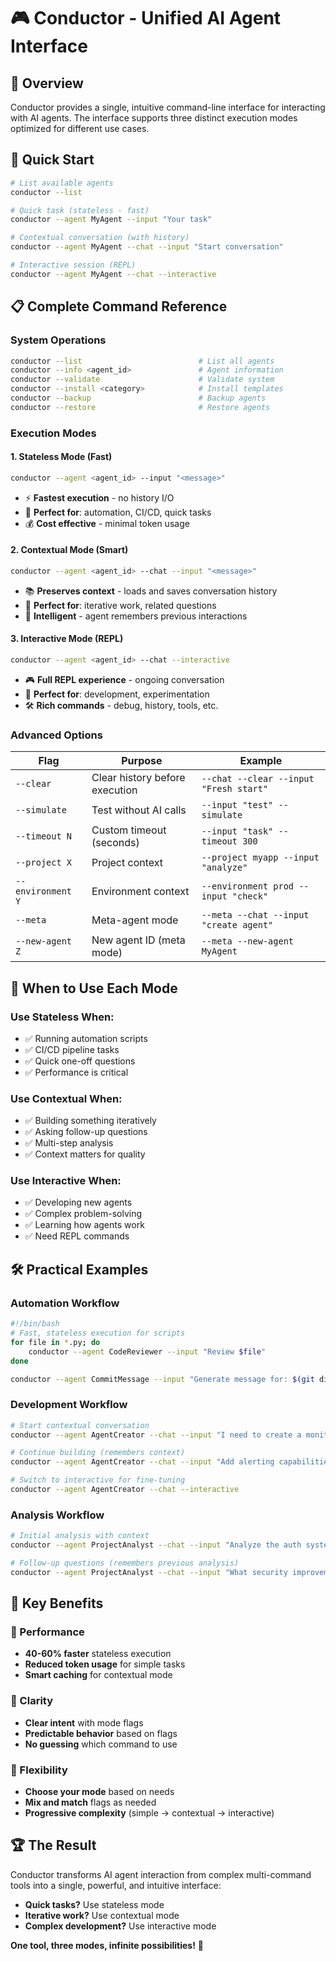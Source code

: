 # 🎮 Conductor - Unified AI Agent Interface

## 🎯 Overview

Conductor provides a single, intuitive command-line interface for interacting with AI agents. The interface supports three distinct execution modes optimized for different use cases.

## 🚀 Quick Start

```bash
# List available agents
conductor --list

# Quick task (stateless - fast)
conductor --agent MyAgent --input "Your task"

# Contextual conversation (with history)
conductor --agent MyAgent --chat --input "Start conversation"

# Interactive session (REPL)
conductor --agent MyAgent --chat --interactive
```

## 📋 Complete Command Reference

### **System Operations**
```bash
conductor --list                          # List all agents
conductor --info <agent_id>               # Agent information  
conductor --validate                      # Validate system
conductor --install <category>            # Install templates
conductor --backup                        # Backup agents
conductor --restore                       # Restore agents
```

### **Execution Modes**

#### **1. Stateless Mode (Fast)**
```bash
conductor --agent <agent_id> --input "<message>"
```
- ⚡ **Fastest execution** - no history I/O
- 🎯 **Perfect for**: automation, CI/CD, quick tasks
- 💰 **Cost effective** - minimal token usage

#### **2. Contextual Mode (Smart)**
```bash
conductor --agent <agent_id> --chat --input "<message>"
```
- 📚 **Preserves context** - loads and saves conversation history
- 🎯 **Perfect for**: iterative work, related questions
- 🧠 **Intelligent** - agent remembers previous interactions

#### **3. Interactive Mode (REPL)**
```bash
conductor --agent <agent_id> --chat --interactive
```
- 🎮 **Full REPL experience** - ongoing conversation
- 🎯 **Perfect for**: development, experimentation
- 🛠️ **Rich commands** - debug, history, tools, etc.

### **Advanced Options**

| Flag | Purpose | Example |
|------|---------|---------|
| `--clear` | Clear history before execution | `--chat --clear --input "Fresh start"` |
| `--simulate` | Test without AI calls | `--input "test" --simulate` |
| `--timeout N` | Custom timeout (seconds) | `--input "task" --timeout 300` |
| `--project X` | Project context | `--project myapp --input "analyze"` |
| `--environment Y` | Environment context | `--environment prod --input "check"` |
| `--meta` | Meta-agent mode | `--meta --chat --input "create agent"` |
| `--new-agent Z` | New agent ID (meta mode) | `--meta --new-agent MyAgent` |

## 🎯 When to Use Each Mode

### **Use Stateless When:**
- ✅ Running automation scripts
- ✅ CI/CD pipeline tasks  
- ✅ Quick one-off questions
- ✅ Performance is critical

### **Use Contextual When:**
- ✅ Building something iteratively
- ✅ Asking follow-up questions
- ✅ Multi-step analysis
- ✅ Context matters for quality

### **Use Interactive When:**
- ✅ Developing new agents
- ✅ Complex problem-solving
- ✅ Learning how agents work
- ✅ Need REPL commands

## 🛠️ Practical Examples

### **Automation Workflow**
```bash
#!/bin/bash
# Fast, stateless execution for scripts
for file in *.py; do
    conductor --agent CodeReviewer --input "Review $file"
done

conductor --agent CommitMessage --input "Generate message for: $(git diff --name-only)"
```

### **Development Workflow**
```bash
# Start contextual conversation
conductor --agent AgentCreator --chat --input "I need to create a monitoring agent"

# Continue building (remembers context)
conductor --agent AgentCreator --chat --input "Add alerting capabilities"

# Switch to interactive for fine-tuning
conductor --agent AgentCreator --chat --interactive
```

### **Analysis Workflow**
```bash
# Initial analysis with context
conductor --agent ProjectAnalyst --chat --input "Analyze the auth system" --project myapp

# Follow-up questions (remembers previous analysis)
conductor --agent ProjectAnalyst --chat --input "What security improvements do you recommend?"
```

## 🎉 Key Benefits

### **🚀 Performance**
- **40-60% faster** stateless execution
- **Reduced token usage** for simple tasks
- **Smart caching** for contextual mode

### **🎯 Clarity**
- **Clear intent** with mode flags
- **Predictable behavior** based on flags
- **No guessing** which command to use

### **🔧 Flexibility**
- **Choose your mode** based on needs
- **Mix and match** flags as needed
- **Progressive complexity** (simple → contextual → interactive)

## 🏆 The Result

Conductor transforms AI agent interaction from complex multi-command tools into a single, powerful, and intuitive interface:

- **Quick tasks?** Use stateless mode
- **Iterative work?** Use contextual mode  
- **Complex development?** Use interactive mode

**One tool, three modes, infinite possibilities!** 🚀